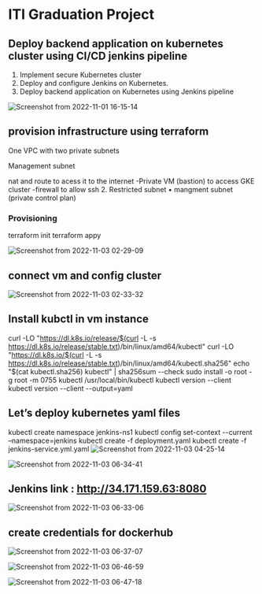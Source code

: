 # ITI Graduation Project
## Deploy backend application on kubernetes cluster using CI/CD  jenkins pipeline 
1. Implement secure Kubernetes cluster
2. Deploy and configure Jenkins on Kubernetes.
3. Deploy backend application on Kubernetes using Jenkins pipeline

  ![Screenshot from 2022-11-01 16-15-14](https://user-images.githubusercontent.com/111524157/199254549-866e427b-b1a0-4a50-8145-ffeecc2776e5.png)

## provision infrastructure using terraform

One VPC with two private subnets

Management subnet

nat and route to acess it to the internet -Private VM (bastion) to access GKE cluster
-firewall to allow ssh 2. Restricted subnet •  mangment subnet (private control plan)

### Provisioning
terraform init
terraform appy

![Screenshot from 2022-11-03 02-29-09](https://user-images.githubusercontent.com/111524157/199626850-3e616baa-053a-44c9-9260-7ebd594be3a5.png)
## connect vm  and config cluster

![Screenshot from 2022-11-03 02-33-32](https://user-images.githubusercontent.com/111524157/199627198-bf2ab1eb-ee91-480f-84ab-267fea71b76a.png)

## Install kubctl in vm instance

curl -LO "https://dl.k8s.io/release/$(curl -L -s https://dl.k8s.io/release/stable.txt)/bin/linux/amd64/kubectl"
curl -LO "https://dl.k8s.io/$(curl -L -s https://dl.k8s.io/release/stable.txt)/bin/linux/amd64/kubectl.sha256"
echo "$(cat kubectl.sha256)  kubectl" | sha256sum --check
sudo install -o root -g root -m 0755 kubectl /usr/local/bin/kubectl
kubectl version --client
kubectl version --client --output=yaml

## Let’s deploy kubernetes yaml files

kubectl create namespace jenkins-ns1
kubectl config set-context --current –namespace=jenkins
kubectl create -f deployment.yaml
kubectl create -f jenkins-service.yml.yaml
![Screenshot from 2022-11-03 04-25-14](https://user-images.githubusercontent.com/111524157/199636890-6751585e-bb13-4f37-b795-65ba87ff8c3d.png)


![Screenshot from 2022-11-03 06-34-41](https://user-images.githubusercontent.com/111524157/199648284-05bb4455-eace-4794-b955-f1da5987497f.png)



## Jenkins link : http://34.171.159.63:8080

![Screenshot from 2022-11-03 06-33-06](https://user-images.githubusercontent.com/111524157/199648194-f4fcfd51-0138-4e1a-86a7-e42219b69aa3.png)


## create credentials for dockerhub

![Screenshot from 2022-11-03 06-37-07](https://user-images.githubusercontent.com/111524157/199648534-61a70e5d-5aa3-43b7-bd25-2d4e25818411.png)


![Screenshot from 2022-11-03 06-46-59](https://user-images.githubusercontent.com/111524157/199649780-5cbf18ba-fdd0-4d27-9030-d676a042b793.png)

![Screenshot from 2022-11-03 06-47-18](https://user-images.githubusercontent.com/111524157/199649794-06957722-dbf9-491a-bfb9-529a018f01fb.png)




